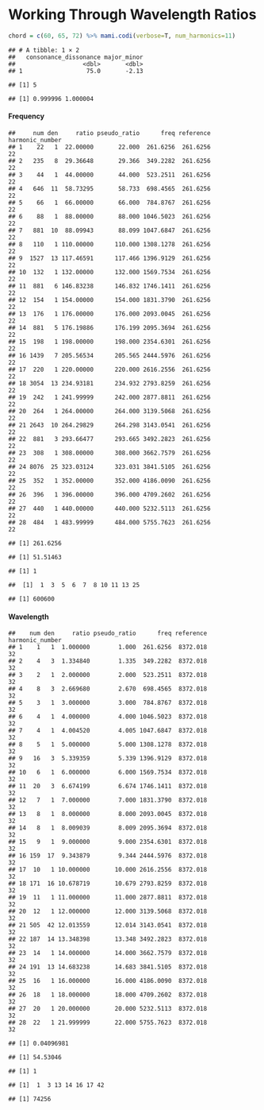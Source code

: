 Working Through Wavelength Ratios
================

``` r
chord = c(60, 65, 72) %>% mami.codi(verbose=T, num_harmonics=11)
```

    ## # A tibble: 1 × 2
    ##   consonance_dissonance major_minor
    ##                   <dbl>       <dbl>
    ## 1                  75.0       -2.13

    ## [1] 5

    ## [1] 0.999996 1.000004

#### Frequency

    ##     num den     ratio pseudo_ratio      freq reference harmonic_number
    ## 1    22   1  22.00000       22.000  261.6256  261.6256              22
    ## 2   235   8  29.36648       29.366  349.2282  261.6256              22
    ## 3    44   1  44.00000       44.000  523.2511  261.6256              22
    ## 4   646  11  58.73295       58.733  698.4565  261.6256              22
    ## 5    66   1  66.00000       66.000  784.8767  261.6256              22
    ## 6    88   1  88.00000       88.000 1046.5023  261.6256              22
    ## 7   881  10  88.09943       88.099 1047.6847  261.6256              22
    ## 8   110   1 110.00000      110.000 1308.1278  261.6256              22
    ## 9  1527  13 117.46591      117.466 1396.9129  261.6256              22
    ## 10  132   1 132.00000      132.000 1569.7534  261.6256              22
    ## 11  881   6 146.83238      146.832 1746.1411  261.6256              22
    ## 12  154   1 154.00000      154.000 1831.3790  261.6256              22
    ## 13  176   1 176.00000      176.000 2093.0045  261.6256              22
    ## 14  881   5 176.19886      176.199 2095.3694  261.6256              22
    ## 15  198   1 198.00000      198.000 2354.6301  261.6256              22
    ## 16 1439   7 205.56534      205.565 2444.5976  261.6256              22
    ## 17  220   1 220.00000      220.000 2616.2556  261.6256              22
    ## 18 3054  13 234.93181      234.932 2793.8259  261.6256              22
    ## 19  242   1 241.99999      242.000 2877.8811  261.6256              22
    ## 20  264   1 264.00000      264.000 3139.5068  261.6256              22
    ## 21 2643  10 264.29829      264.298 3143.0541  261.6256              22
    ## 22  881   3 293.66477      293.665 3492.2823  261.6256              22
    ## 23  308   1 308.00000      308.000 3662.7579  261.6256              22
    ## 24 8076  25 323.03124      323.031 3841.5105  261.6256              22
    ## 25  352   1 352.00000      352.000 4186.0090  261.6256              22
    ## 26  396   1 396.00000      396.000 4709.2602  261.6256              22
    ## 27  440   1 440.00000      440.000 5232.5113  261.6256              22
    ## 28  484   1 483.99999      484.000 5755.7623  261.6256              22

    ## [1] 261.6256

    ## [1] 51.51463

    ## [1] 1

    ##  [1]  1  3  5  6  7  8 10 11 13 25

    ## [1] 600600

#### Wavelength

    ##    num den     ratio pseudo_ratio      freq reference harmonic_number
    ## 1    1   1  1.000000        1.000  261.6256  8372.018              32
    ## 2    4   3  1.334840        1.335  349.2282  8372.018              32
    ## 3    2   1  2.000000        2.000  523.2511  8372.018              32
    ## 4    8   3  2.669680        2.670  698.4565  8372.018              32
    ## 5    3   1  3.000000        3.000  784.8767  8372.018              32
    ## 6    4   1  4.000000        4.000 1046.5023  8372.018              32
    ## 7    4   1  4.004520        4.005 1047.6847  8372.018              32
    ## 8    5   1  5.000000        5.000 1308.1278  8372.018              32
    ## 9   16   3  5.339359        5.339 1396.9129  8372.018              32
    ## 10   6   1  6.000000        6.000 1569.7534  8372.018              32
    ## 11  20   3  6.674199        6.674 1746.1411  8372.018              32
    ## 12   7   1  7.000000        7.000 1831.3790  8372.018              32
    ## 13   8   1  8.000000        8.000 2093.0045  8372.018              32
    ## 14   8   1  8.009039        8.009 2095.3694  8372.018              32
    ## 15   9   1  9.000000        9.000 2354.6301  8372.018              32
    ## 16 159  17  9.343879        9.344 2444.5976  8372.018              32
    ## 17  10   1 10.000000       10.000 2616.2556  8372.018              32
    ## 18 171  16 10.678719       10.679 2793.8259  8372.018              32
    ## 19  11   1 11.000000       11.000 2877.8811  8372.018              32
    ## 20  12   1 12.000000       12.000 3139.5068  8372.018              32
    ## 21 505  42 12.013559       12.014 3143.0541  8372.018              32
    ## 22 187  14 13.348398       13.348 3492.2823  8372.018              32
    ## 23  14   1 14.000000       14.000 3662.7579  8372.018              32
    ## 24 191  13 14.683238       14.683 3841.5105  8372.018              32
    ## 25  16   1 16.000000       16.000 4186.0090  8372.018              32
    ## 26  18   1 18.000000       18.000 4709.2602  8372.018              32
    ## 27  20   1 20.000000       20.000 5232.5113  8372.018              32
    ## 28  22   1 21.999999       22.000 5755.7623  8372.018              32

    ## [1] 0.04096981

    ## [1] 54.53046

    ## [1] 1

    ## [1]  1  3 13 14 16 17 42

    ## [1] 74256

